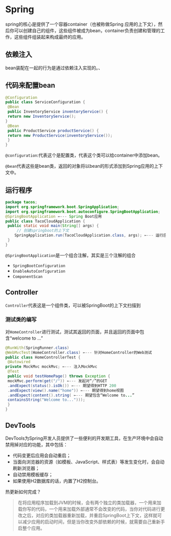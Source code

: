 # Spring

spring的核心是提供了一个容器container（也被称做Spring 应用的上下文），然后你可以创建自己的组件，这些组件被成为bean，container负责创建和管理的工作，这些组件组装起来构成最终的应用。

## 依赖注入

bean装配在一起的行为是通过依赖注入实现的。、

## 代码来配置bean

```java
@Configuration
public class ServiceConfiguration {
 @Bean
 public InventoryService inventoryService() {
 return new InventoryService();
}
 @Bean
 public ProductService productService() {
 return new ProductService(inventoryService());
 }
}
```

`@configuration`:代表这个是配置类，代表这个类可以给container中添加bean。

`@bean`代表这些是bean类，返回的对象将以bean的形式添加到Spring应用的上下文中。

## 运行程序

```java
package tacos;
import org.springframework.boot.SpringApplication;
import org.springframework.boot.autoconfigure.SpringBootApplication;
@SpringBootApplication ⇽--- Spring Boot应⽤
public class TacoCloudApplication {
 public static void main(String[] args) {
     // 创建springboot的上下文
 	SpringApplication.run(TacoCloudApplication.class, args); ⇽--- 运⾏应⽤
 }
}
```



`@SpringBootApplication`是一个组合注解，其实是三个注解的组合

* `SpringBootConfiguration`
* `EnableAutoConfiguration`
* `ComponentScan`

## Controller

`Controller`代表这是一个组件类，可以被SpringBoot的上下文扫描到

### 测试类的编写

对`HomeController`进行测试，测试其返回的页面，并且返回的页面中包含“welcome to ...”

```java
@RunWith(SpringRunner.class)
@WebMvcTest(HomeController.class) ⇽--- 针对HomeController的Web测试
public class HomeControllerTest {
 @Autowired
private MockMvc mockMvc; ⇽--- 注⼊MockMvc
 @Test
 public void testHomePage() throws Exception {
 mockMvc.perform(get("/")) ⇽--- 发起对“/”的GET
 .andExpect(status().isOk()) ⇽--- 期望得到HTTP 200
 .andExpect(view().name("home")) ⇽--- 期望得到home视图
 .andExpect(content().string( ⇽--- 期望包含“Welcome to...”
 containsString("Welcome to...")));
 }
}
```

## DevTools

DevTools为Spring开发⼈员提供了⼀些便利的开发期⼯具，在生产环境中会自动禁用掉对应的功能，其中包括：

*  代码变更后应⽤会⾃动重启； 
* 当⾯向浏览器的资源（如模板、JavaScript、样式表）等发⽣变化时，会⾃动 刷新浏览器；
* ⾃动禁⽤模板缓存；
*  如果使⽤H2数据库的话，内置了H2控制台。

热更新如何完成？

>在将应用程序加载到JVM的时候，会有两个独立的类加载器，一个用来加载你写的代码，一个用来加载外部通常不会改变的代码，当你对代码进行更改之后，对应的类加载器重新加载，并重启SpringBoot上下文，这样就可以减少应用的启动时间，但是当你改变外部依赖的时候，就需要自己重新手启整个应用。

